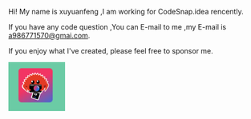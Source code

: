 Hi! My name is xuyuanfeng ,I am working for CodeSnap.idea rencently.

If you have any code question ,You can E-mail to me ,my E-mail is a986771570@gmai.com.

If you enjoy what I've created, please feel free to sponsor me.

<a href="https://afdian.com/a/xuyuanfeng"><img width="113" alt="Group 31" src="https://github.com/RAOE/RAOE/blob/main/img/codeSnap_idea.png"></a>
